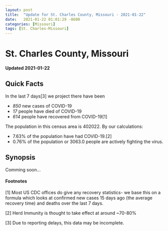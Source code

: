 ```yaml
---
layout: post
title:  "Update for St. Charles County, Missouri - 2021-01-22"
date:   2021-01-22 01:01:29 -0600
categories: [Missouri]
tags: [St. Charles-Missouri]
---
```


# St. Charles County, Missouri
#### Updated 2021-01-22

## Quick Facts

In the last 7 days[3] we project there have been
- *850* new cases of COVID-19
- *17* people have died of COVID-19
- *614* people have recovered from COVID-19[1]

The population in this census area is 402022. By our calculations:
- 7.63% of the population have had COVID-19.[2]
- 0.76% of the population or 3063.0 people are actively fighting the virus.

## Synopsis

Comming soon...


#### Footnotes

[1] Most US CDC offices do give any recovery statistics- we base this on a formula which looks at confirmed new cases
15 days ago (the average recovery time) and deaths over the last 7 days.

[2] Herd Immunity is thought to take effect at around ~70-80%

[3] Due to reporting delays, this data may be incomplete.
 
    